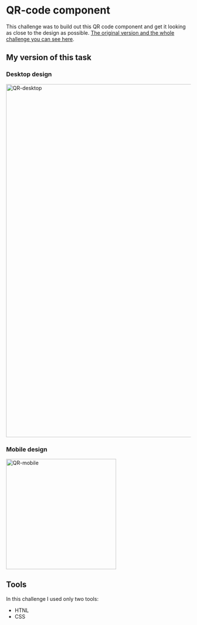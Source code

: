 # QR-code component

This challenge was to build out this QR code component and get it looking as close to the design as possible. [The original version and the whole challenge you can see here](https://www.frontendmentor.io/challenges/qr-code-component-iux_sIO_H).

## My version of this task

### Desktop design
<img width="960" alt="QR-desktop" src="https://github.com/Maria-Y01/QR-code/assets/136391989/9a6c588c-6747-47d1-9445-bf89de02e6b0">

### Mobile design
<img width="300" alt="QR-mobile" src="https://github.com/Maria-Y01/QR-code/assets/136391989/271eb79a-2ab0-4a27-921f-249efed65a6e">

## Tools
In this challenge I used only two tools:
- HTNL
- CSS
